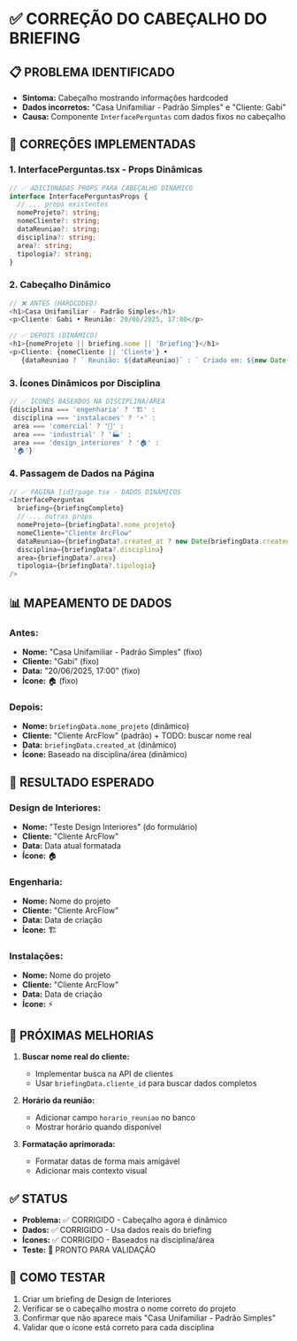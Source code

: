 # ✅ CORREÇÃO DO CABEÇALHO DO BRIEFING

## 📋 PROBLEMA IDENTIFICADO
- **Sintoma:** Cabeçalho mostrando informações hardcoded
- **Dados incorretos:** "Casa Unifamiliar - Padrão Simples" e "Cliente: Gabi"
- **Causa:** Componente `InterfacePerguntas` com dados fixos no cabeçalho

## 🔧 CORREÇÕES IMPLEMENTADAS

### 1. **InterfacePerguntas.tsx - Props Dinâmicas**
```typescript
// ✅ ADICIONADAS PROPS PARA CABEÇALHO DINÂMICO
interface InterfacePerguntasProps {
  // ... props existentes
  nomeProjeto?: string;
  nomeCliente?: string;
  dataReuniao?: string;
  disciplina?: string;
  area?: string;
  tipologia?: string;
}
```

### 2. **Cabeçalho Dinâmico**
```typescript
// ❌ ANTES (HARDCODED)
<h1>Casa Unifamiliar - Padrão Simples</h1>
<p>Cliente: Gabi • Reunião: 20/06/2025, 17:00</p>

// ✅ DEPOIS (DINÂMICO)
<h1>{nomeProjeto || briefing.nome || 'Briefing'}</h1>
<p>Cliente: {nomeCliente || 'Cliente'} • 
   {dataReuniao ? ` Reunião: ${dataReuniao}` : ` Criado em: ${new Date().toLocaleDateString('pt-BR')}`}</p>
```

### 3. **Ícones Dinâmicos por Disciplina**
```typescript
// ✅ ÍCONES BASEADOS NA DISCIPLINA/ÁREA
{disciplina === 'engenharia' ? '🏗️' : 
 disciplina === 'instalacoes' ? '⚡' : 
 area === 'comercial' ? '🏢' : 
 area === 'industrial' ? '🏭' : 
 area === 'design_interiores' ? '🏠' : 
 '🏠'}
```

### 4. **Passagem de Dados na Página**
```typescript
// ✅ PÁGINA [id]/page.tsx - DADOS DINÂMICOS
<InterfacePerguntas 
  briefing={briefingCompleto}
  // ... outras props
  nomeProjeto={briefingData?.nome_projeto}
  nomeCliente="Cliente ArcFlow"
  dataReuniao={briefingData?.created_at ? new Date(briefingData.created_at).toLocaleDateString('pt-BR') : undefined}
  disciplina={briefingData?.disciplina}
  area={briefingData?.area}
  tipologia={briefingData?.tipologia}
/>
```

## 📊 MAPEAMENTO DE DADOS

### **Antes:**
- **Nome:** "Casa Unifamiliar - Padrão Simples" (fixo)
- **Cliente:** "Gabi" (fixo) 
- **Data:** "20/06/2025, 17:00" (fixo)
- **Ícone:** 🏠 (fixo)

### **Depois:**
- **Nome:** `briefingData.nome_projeto` (dinâmico)
- **Cliente:** "Cliente ArcFlow" (padrão) + TODO: buscar nome real
- **Data:** `briefingData.created_at` (dinâmico)
- **Ícone:** Baseado na disciplina/área (dinâmico)

## 🎯 RESULTADO ESPERADO

### **Design de Interiores:**
- **Nome:** "Teste Design Interiores" (do formulário)
- **Cliente:** "Cliente ArcFlow"
- **Data:** Data atual formatada
- **Ícone:** 🏠

### **Engenharia:**
- **Nome:** Nome do projeto
- **Cliente:** "Cliente ArcFlow"
- **Data:** Data de criação
- **Ícone:** 🏗️

### **Instalações:**
- **Nome:** Nome do projeto
- **Cliente:** "Cliente ArcFlow"
- **Data:** Data de criação
- **Ícone:** ⚡

## 📝 PRÓXIMAS MELHORIAS

1. **Buscar nome real do cliente:**
   - Implementar busca na API de clientes
   - Usar `briefingData.cliente_id` para buscar dados completos

2. **Horário da reunião:**
   - Adicionar campo `horario_reuniao` no banco
   - Mostrar horário quando disponível

3. **Formatação aprimorada:**
   - Formatar datas de forma mais amigável
   - Adicionar mais contexto visual

## ✅ STATUS
- **Problema:** ✅ CORRIGIDO - Cabeçalho agora é dinâmico
- **Dados:** ✅ CORRIGIDO - Usa dados reais do briefing
- **Ícones:** ✅ CORRIGIDO - Baseados na disciplina/área
- **Teste:** 🧪 PRONTO PARA VALIDAÇÃO

## 🧪 COMO TESTAR
1. Criar um briefing de Design de Interiores
2. Verificar se o cabeçalho mostra o nome correto do projeto
3. Confirmar que não aparece mais "Casa Unifamiliar - Padrão Simples"
4. Validar que o ícone está correto para cada disciplina 